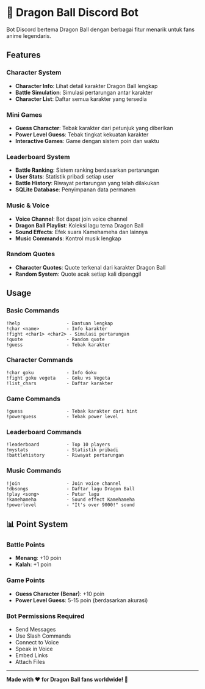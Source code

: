 # 🐉 Dragon Ball Discord Bot

Bot Discord bertema Dragon Ball dengan berbagai fitur menarik untuk fans anime legendaris.

## Features

### Character System
- **Character Info**: Lihat detail karakter Dragon Ball lengkap
- **Battle Simulation**: Simulasi pertarungan antar karakter
- **Character List**: Daftar semua karakter yang tersedia

### Mini Games
- **Guess Character**: Tebak karakter dari petunjuk yang diberikan
- **Power Level Guess**: Tebak tingkat kekuatan karakter
- **Interactive Games**: Game dengan sistem poin dan waktu

### Leaderboard System
- **Battle Ranking**: Sistem ranking berdasarkan pertarungan
- **User Stats**: Statistik pribadi setiap user
- **Battle History**: Riwayat pertarungan yang telah dilakukan
- **SQLite Database**: Penyimpanan data permanen

### Music & Voice
- **Voice Channel**: Bot dapat join voice channel
- **Dragon Ball Playlist**: Koleksi lagu tema Dragon Ball
- **Sound Effects**: Efek suara Kamehameha dan lainnya
- **Music Commands**: Kontrol musik lengkap

### Random Quotes
- **Character Quotes**: Quote terkenal dari karakter Dragon Ball
- **Random System**: Quote acak setiap kali dipanggil

## Usage

### Basic Commands
```
!help                 - Bantuan lengkap
!char <name>          - Info karakter
!fight <char1> <char2> - Simulasi pertarungan
!quote                - Random quote
!guess                - Tebak karakter
```

### Character Commands
```
!char goku            - Info Goku
!fight goku vegeta    - Goku vs Vegeta
!list_chars           - Daftar karakter
```

### Game Commands
```
!guess                - Tebak karakter dari hint
!powerguess           - Tebak power level
```

### Leaderboard Commands
```
!leaderboard          - Top 10 players
!mystats              - Statistik pribadi
!battlehistory        - Riwayat pertarungan
```

### Music Commands
```
!join                 - Join voice channel
!dbsongs              - Daftar lagu Dragon Ball
!play <song>          - Putar lagu
!kamehameha           - Sound effect Kamehameha
!powerlevel           - "It's over 9000!" sound
```

## 📊 Point System

### Battle Points
- **Menang**: +10 poin
- **Kalah**: +1 poin

### Game Points  
- **Guess Character (Benar)**: +10 poin
- **Power Level Guess**: 5-15 poin (berdasarkan akurasi)

### Bot Permissions Required
- Send Messages
- Use Slash Commands  
- Connect to Voice
- Speak in Voice
- Embed Links
- Attach Files

---

**Made with ❤️ for Dragon Ball fans worldwide! 🐉**
